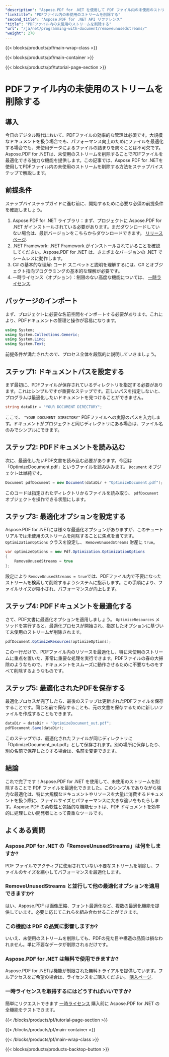 ```yaml
---
"description": "Aspose.PDF for .NET を使用して PDF ファイル内の未使用のストリームを削除し、ファイル サイズとパフォーマンスを最適化する方法を学習します。"
"linktitle": "PDFファイル内の未使用のストリームを削除する"
"second_title": "Aspose.PDF for .NET API リファレンス"
"title": "PDFファイル内の未使用のストリームを削除する"
"url": "/ja/net/programming-with-document/removeunusedstreams/"
"weight": 270
---
```


{{< blocks/products/pf/main-wrap-class >}}

{{< blocks/products/pf/main-container >}}

{{< blocks/products/pf/tutorial-page-section >}}

# PDFファイル内の未使用のストリームを削除する

## 導入

今日のデジタル時代において、PDFファイルの効率的な管理は必須です。大規模なドキュメントを扱う場合でも、パフォーマンス向上のためにファイルを最適化する場合でも、未使用データによるファイルの詰まりを防ぐことは不可欠です。Aspose.PDF for .NETは、未使用のストリームを削除することでPDFファイルを最適化できる強力な機能を提供します。この記事では、Aspose.PDF for .NETを使用してPDFファイル内の未使用のストリームを削除する方法をステップバイステップで解説します。

## 前提条件

ステップバイステップガイドに進む前に、開始するために必要な必須の前提条件を確認しましょう。

1. Aspose.PDF for .NET ライブラリ：まず、プロジェクトに Aspose.PDF for .NET がインストールされている必要があります。まだダウンロードしていない場合は、最新バージョンをこちらからダウンロードできます。 [リリースページ](https://releases。aspose.com/pdf/net/).
2. .NET Framework: .NET Framework がインストールされていることを確認してください。Aspose.PDF for .NET は、さまざまなバージョンの .NET でシームレスに動作します。
3. C# の基本的な理解: コード スニペットと説明を理解するには、C# とオブジェクト指向プログラミングの基本的な理解が必要です。
4. 一時ライセンス（オプション）：制限のない高度な機能については、 [一時ライセンス](https://purchase。aspose.com/temporary-license/).


## パッケージのインポート

まず、プロジェクトに必要な名前空間をインポートする必要があります。これにより、PDFドキュメントの管理と操作が容易になります。

```csharp
using System;
using System.Collections.Generic;
using System.Linq;
using System.Text;
```

前提条件が満たされたので、プロセス全体を段階的に説明していきましょう。

## ステップ1: ドキュメントパスを設定する

まず最初に、PDFファイルが保存されているディレクトリを指定する必要があります。これはシンプルですが重要なステップです。正しいパスを指定しないと、プログラムは最適化したいドキュメントを見つけることができません。

```csharp
string dataDir = "YOUR DOCUMENT DIRECTORY";
```

ここで、 `"YOUR DOCUMENT DIRECTORY"` PDFファイルへの実際のパスを入力します。ドキュメントがプロジェクトと同じディレクトリにある場合は、ファイル名のみでシンプルにできます。

## ステップ2: PDFドキュメントを読み込む

次に、最適化したいPDF文書を読み込む必要があります。今回は「OptimizeDocument.pdf」というファイルを読み込みます。 `Document` オブジェクトは単純です。

```csharp
Document pdfDocument = new Document(dataDir + "OptimizeDocument.pdf");
```

このコードは指定されたディレクトリからファイルを読み取り、 `pdfDocument` オブジェクトを操作できる状態にします。

## ステップ3: 最適化オプションを設定する

Aspose.PDF for .NETには様々な最適化オプションがありますが、このチュートリアルでは未使用のストリームを削除することに焦点を当てます。 `OptimizationOptions` クラスを設定し、 `RemoveUnusedStreams` 財産に `true`。

```csharp
var optimizeOptions = new Pdf.Optimization.OptimizationOptions
{
    RemoveUnusedStreams = true
};
```

設定により `RemoveUnusedStreams = true`では、PDFファイル内で不要になったストリームを検索して削除するようシステムに指示します。この手順により、ファイルサイズが縮小され、パフォーマンスが向上します。

## ステップ4: PDFドキュメントを最適化する

さて、PDF文書に最適化オプションを適用しましょう。 `OptimizeResources` メソッドを実行すると、最適化プロセスが開始され、指定したオプションに基づいて未使用のストリームが削除されます。

```csharp
pdfDocument.OptimizeResources(optimizeOptions);
```

この一行だけで、PDFファイル内のリソースを最適化し、特に未使用のストリームに重点を置いた、非常に重要な処理を実行できます。PDFファイルの春の大掃除のようなもので、ドキュメントをスムーズに動作させるために不要なものをすべて削除するようなものです。

## ステップ5: 最適化されたPDFを保存する

最適化プロセスが完了したら、最後のステップは更新されたPDFファイルを保存することです。同じ名前で保存することも、元の文書を保存するために新しいファイルを作成することもできます。

```csharp
dataDir = dataDir + "OptimizeDocument_out.pdf";
pdfDocument.Save(dataDir);
```

このステップでは、最適化されたファイルが同じディレクトリに「OptimizeDocument_out.pdf」として保存されます。別の場所に保存したり、別の名前で保存したりする場合は、名前を変更できます。

## 結論

これで完了です！Aspose.PDF for .NET を使用して、未使用のストリームを削除することで PDF ファイルを最適化できました。このシンプルでありながら強力な最適化は、特に大規模なドキュメントやリソースを大量に消費するドキュメントを扱う際に、ファイルサイズとパフォーマンスに大きな違いをもたらします。Aspose.PDF の柔軟性と包括的な機能セットは、PDF ドキュメントを効率的に処理したい開発者にとって貴重なツールです。

## よくある質問

### Aspose.PDF for .NET の「RemoveUnusedStreams」は何をしますか?
PDF ファイルでアクティブに使用されていない不要なストリームを削除し、ファイルのサイズを縮小してパフォーマンスを最適化します。

### RemoveUnusedStreams と並行して他の最適化オプションを適用できますか?
はい、Aspose.PDF は画像圧縮、フォント最適化など、複数の最適化機能を提供しています。必要に応じてこれらを組み合わせることができます。

### この機能は PDF の品質に影響しますか?
いいえ、未使用のストリームを削除しても、PDFの見た目や構造の品質は損なわれません。単に不要なデータが削除されるだけです。

### Aspose.PDF for .NET は無料で使用できますか?
Aspose.PDF for .NETは機能が制限された無料トライアルを提供しています。フルアクセスをご希望の場合は、ライセンスをご購入ください。 [購入ページ](https://purchase。aspose.com/buy).

### 一時ライセンスを取得するにはどうすればいいですか?
簡単にリクエストできます [一時ライセンス](https://purchase.aspose.com/temporary-license/) 購入前に Aspose.PDF for .NET の全機能をテストできます。

{{< /blocks/products/pf/tutorial-page-section >}}

{{< /blocks/products/pf/main-container >}}

{{< /blocks/products/pf/main-wrap-class >}}

{{< blocks/products/products-backtop-button >}}